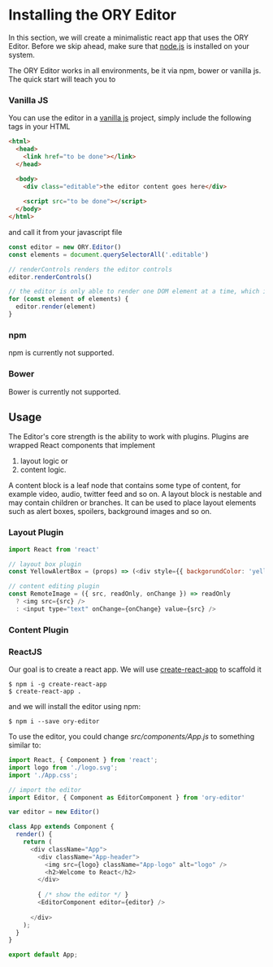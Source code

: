 # Installing the ORY Editor

In this section, we will create a minimalistic react app that uses the ORY Editor.
Before we skip ahead, make sure that [node.js](https://nodejs.org/en/) is installed on your system.

The ORY Editor works in all environments, be it via npm, bower or vanilla js. The quick start will teach you to 

### Vanilla JS

You can use the editor in a [vanilla js](http://stackoverflow.com/questions/20435653/what-is-vanillajs) project, simply
include the following tags in your HTML

```html
<html>
  <head>
    <link href="to be done"></link>
  </head>

  <body>
    <div class="editable">the editor content goes here</div>
    
    <script src="to be done"></script>
  </body>
</html>
```

and call it from your javascript file

```js
const editor = new ORY.Editor()
const elements = document.querySelectorAll('.editable')

// renderControls renders the editor controls
editor.renderControls()

// the editor is only able to render one DOM element at a time, which is why we are iterating here:
for (const element of elements) {
  editor.render(element)
}
```

### npm

npm is currently not supported.

### Bower

Bower is currently not supported.



## Usage

The Editor's core strength is the ability to work with plugins. Plugins are wrapped React components that implement

1. layout logic or
2. content logic.

A content block is a leaf node that contains some type of content, for example video, audio, twitter feed and so on.
A layout block is nestable and may contain children or branches. It can be used to place layout elements such as alert boxes,
spoilers, background images and so on.


### Layout Plugin

```js
import React from 'react'

// layout box plugin
const YellowAlertBox = (props) => (<div style={{ backgorundColor: 'yellow' }} {...props} />);

// content editing plugin
const RemoteImage = ({ src, readOnly, onChange }) => readOnly
  ? <img src={src} />
  : <input type="text" onChange={onChange} value={src} />
```

### Content Plugin




### ReactJS

Our goal is to create a react app. We will use [create-react-app](https://github.com/facebookincubator/create-react-app)
to scaffold it

```
$ npm i -g create-react-app
$ create-react-app .
```

and we will install the editor using npm:

```
$ npm i --save ory-editor
```

To use the editor, you could change *src/components/App.js* to something similar to:

```js
import React, { Component } from 'react';
import logo from './logo.svg';
import './App.css';

// import the editor
import Editor, { Component as EditorComponent } from 'ory-editor'

var editor = new Editor()

class App extends Component {
  render() {
    return (
      <div className="App">
        <div className="App-header">
          <img src={logo} className="App-logo" alt="logo" />
          <h2>Welcome to React</h2>
        </div>
        
        { /* show the editor */ }
        <EditorComponent editor={editor} />
        
      </div>
    );
  }
}

export default App;
```
